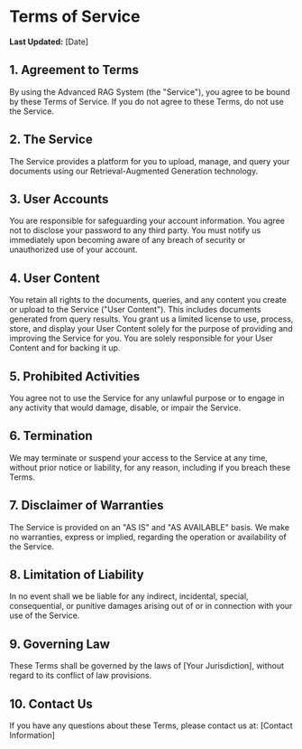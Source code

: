 # Terms of Service

**Last Updated:** [Date]

## 1. Agreement to Terms
By using the Advanced RAG System (the "Service"), you agree to be bound by these Terms of Service. If you do not agree to these Terms, do not use the Service.

## 2. The Service
The Service provides a platform for you to upload, manage, and query your documents using our Retrieval-Augmented Generation technology.

## 3. User Accounts
You are responsible for safeguarding your account information. You agree not to disclose your password to any third party. You must notify us immediately upon becoming aware of any breach of security or unauthorized use of your account.

## 4. User Content
You retain all rights to the documents, queries, and any content you create or upload to the Service ("User Content"). This includes documents generated from query results. You grant us a limited license to use, process, store, and display your User Content solely for the purpose of providing and improving the Service for you. You are solely responsible for your User Content and for backing it up.

## 5. Prohibited Activities
You agree not to use the Service for any unlawful purpose or to engage in any activity that would damage, disable, or impair the Service.

## 6. Termination
We may terminate or suspend your access to the Service at any time, without prior notice or liability, for any reason, including if you breach these Terms.

## 7. Disclaimer of Warranties
The Service is provided on an "AS IS" and "AS AVAILABLE" basis. We make no warranties, express or implied, regarding the operation or availability of the Service.

## 8. Limitation of Liability
In no event shall we be liable for any indirect, incidental, special, consequential, or punitive damages arising out of or in connection with your use of the Service.

## 9. Governing Law
These Terms shall be governed by the laws of [Your Jurisdiction], without regard to its conflict of law provisions.

## 10. Contact Us
If you have any questions about these Terms, please contact us at: [Contact Information]
